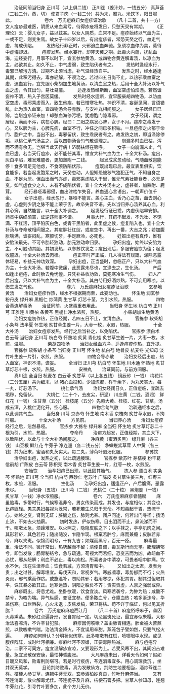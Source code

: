 <!-- { "loadSidebar": true } -->
　　治证同前当归身 正川芎（以上俱二钱） 正川连（姜汁炒，一钱五分） 真芦荟（二钱二分，蒸，切） 使君子肉（一钱二分）共为末，蜜丸。米饮下，阳日服此。
　　
　　
　　卷六　万氏痘麻妇女痘疹证治歌
　　（凡十二首，共十一方）女人痘疹最难医，阴质从来血易亏。待得疹疮将发日，只愁天癸有常期。
　　《正理论》云：婴儿女子，益以兹甚。以女人阴质，血常不足。痘疹始终以气血为主，一或不足，则变生焉。故女子十四岁以后，有出痘疹者，常恐天癸之行，血走气虚，每成伏陷。
　　发热经行非正时，火邪迫血血奔驰。急须凉血停为美，莫待中虚悔却迟。
　　痘疹发热，经水妄行，却非天癸之期。此毒火内蕴，扰乱血海，迫经妄行，月事不以时下，宜玄参地黄汤，或四物合黄连解毒汤，以凉血为主，必欲其止。如久不止，中气虚弱，致生陷伏者有之。
　　发热时逢经水行，毒邪已解污方清。过期不止须当虑，补气温经热自平。
　　发热之时，经水适逢其期，此积污得去，毒亦轻解，不须治之。若过四五日尚不止，以热邪乘血室之虚，迫血妄行，宜先服小柴胡加生地黄汤，以清血室之热，后用十全大补汤以补气血之虚，令其出匀，易壮易靥。
　　适逢发热经斯断，血室空虚怕烦懑。若然谵妄神不清，热入子宫医莫缓。
　　发热时经水适断，宜早服柴胡四物汤，以防血室空虚，毒邪乘虚而入，致生他疾。若已憎寒壮热，神识不清，妄诞见闻，言语错乱，此为热入血室，宜四物汤合导赤散，与安神丸相间服之。
　　女子居经日已赊，岂堪痘疹证来加！却愁血海停污垢，犹虑胞门隐毒邪。
　　女子经闭，谓之居经，满而不泻，病在心脾。经曰：二阳之病发心脾，女子不月。痘疹之毒发于心，又以脾为主，心脾先病，血室不行，冲任之间已多积垢。一旦痘疹之火郁于命门、胞户之中，当出不出，毒邪留伏，致生乖戾者有之。故发热之初，即当涤除停垢，以桃仁承气汤主之，后以四物汤合匀气散调理之。
　　崩漏多时血已枯，泻而不满有余无。岂堪当此天行病！济弱扶倾在吸呼。
　　女子一向崩漏未止，气血已虚。若当天行痘疹，必不能任其毒，惟宜大补气血为主，十全大补汤。痘出，灰白平陷，难发难靥者，更加熟附一二钱。
　　起发成浆忽动经，气随血散岂能停！食多胃足无他虑，不食须防陷伏形。
　　痘既出现已后，最宜表里俱实，饮食能多。若当起发胞浆之时，天癸忽动，人但知恐被秽气独犯正气，不知自身之血，不足为厌。但血出而气亦虚，毒邪乘虚陷入于里，惟元气素壮能食者，必无是变。如气虚食少之人，未有不成陷伏者，宜十全大补汤主之，虚甚者，加熟附、鹿茸。
　　经行暴哑毒邪侵，血出津枯乍失音。养血通心言语出，一朝声价值千金。
　　女子出痘，经水忽行，暴哑不能言。盖心主血，舌乃心之苗，血去则心虚，心虚则少阴之脉不能上荣于舌，故卒失音不语。先以当归养心汤养其心血，利其心窍，自然能言，以十全大补调之。
　　起发经行证已乖，内虚伏陷早安排。药灵中病终须吉，证逆违师事不谐。
　　月事大行，其疮不起发，不光壮、不饱满、不红活，顶平陷灰白色，或青干黑陷者，此里虚之候，痘复陷入也，宜十全大补汤与夺命散相间服之。其痘胖壮红绽，或痘空中，再出一番，大吉之兆；若加腹胀喘满，谵妄闷乱，寒颤切牙，手足厥冷，必死也。
　　妊娠出痘有真传，惟有安胎法最先。不可令胎轻独动，胎元独动命归泉。
　　孕妇出痘，始终以安胎为主，不可触动其胎。其初发热，以参苏饮发之；痘出现后，多服安胎饮为佳；起发收靥迟，十全大补汤去肉桂。
　　痘正丰时产正临，几人得法有规箴，涤除恶露休轻易，补益元神功效深。
　　孕妇出痘，正当盛时，忽临正产，只以大补气血为主，十全大补汤。若腹中微痛，此恶露未尽也，宜涤去之，生化汤。
　　产后如逢出痘疮，此时胎去免忧惶。只凭补益收功效，莫犯寒冷生气伤。
　　妇人产后出痘，只以大补气血为主，十全大补汤。其白芍用好酒炒熟，不可妄用寒凉，以伤生发之气也。
　　
　　
　　卷六　万氏痘麻妇女痘疹证治歌
　　
　　玄参地黄汤
　　治妇女痘疹作热，经水不根据期而至，此妄动也。
　　怀生地 润玄参 粉丹皮 绿升麻 黑栀仁 炒蒲黄 生甘草 灯芯十茎，为引水煎，热服。
　　
　　四物合黄连解毒汤
　　治证同前，火盛毒重者用此。
　　当归身 怀生地 杭白芍 正川芎 正雅连 川黄柏 条黄芩 黑栀仁净水浓煎，热服。
　　
　　小柴胡加生地黄汤
　　治妇女痘初作热，正值经期，若四五日不止，宜清血热。
　　官拣参 软柴胡 小条芩 法半夏 怀生地 炙甘草生姜一片，大枣一枚，水煎，热服。
　　
　　十全大补汤
　　治妇女痘疹发热，经行之后当补之，以免陷伏。
　　官拣参 漂白术 白云苓 当归身 正川芎 杭白芍 怀熟地 炙黄 青化桂 炙甘草生姜一片，大枣一枚，水煎，温服。
　　
　　柴胡四物汤
　　治妇女经血方净，适逢痘疹作热，宜升提。
　　官拣参 软柴胡 小条芩 当归身 正川芎 怀生地 杭白芍 地骨皮 杭麦冬 光知母 淡竹叶生姜一片引，水煎，热服。
　　
　　四物合导赤散
　　治妇女经后出痘，热入血室，神识不清，谵妄。
　　全当归 正川芎 杭白芍 怀生地 川木通 怀熟地 炙甘草灯芯十根，水煎，热服。
　　
　　安神丸
　　治证同前，与前方间服。
　　真川连 全当归 杭麦冬 白云苓 炙甘草（以上各五钱） 镜辰砂（一钱） 梅花片（二分五厘）共为细末，以 猪心血捣和，少加炼蜜，杵千余下，为丸芡实大，每一丸，灯芯汤下。
　　
　　桃仁承气汤
　　治妇女经闭日久，正值痘临，宜疏去垢秽，免留伏。
　　大桃仁（二十个，去皮尖，研泥） 川庄黄（二钱，酒润） 鲜红花（一钱） 生甘草（五分） 桂枝尾（五分）先煎大黄、桂枝、红花、甘草，汤成去滓，入桃仁泥化开，空心服。
　　
　　四物合匀气散
　　治疏通经水之后，以此调其气血。
　　当归身 川芎 京赤芍 怀生地 南木香 京楂肉 炙甘草水煎，不拘时服。
　　
　　十全大补汤
　　方见前。
　　
　　当归养心汤
　　治妇女痘疹经行之后，忽然暴哑。
　　官拣参 大拣冬 绿升麻 全当归 怀生地 炙甘草灯芯二十根为引，水煎，热服。
　　
　　夺命丹
　　治痘方起发，正值经期，其血大下，以致陷伏，以此与十全大补汤间服之。
　　净麻黄（蜜酒炙黑） 绿升麻（各三钱） 山豆根 鲜红花 牛蒡子 净连翘（各二钱五分） 净蝉蜕紫草茸 人中黄（各三钱）共为细末，蜜酒和丸芡实大。每二丸，薄荷叶煎汤化服。
　　
　　参苏饮
　　治孕妇出痘，发热之初，以此疏通腠理。
　　官拣参 紫苏叶 芽桔梗 粉干葛 信前胡 广陈皮 白云苓 陈枳壳 南木香 炙甘草生姜一片，红枣一枚，水煎服。
　　
　　安胎饮
　　治孕妇痘已出现，以此固其胎气。
　　拣人参 漂白术 实条芩 怀熟地 正川芎 全当归 杭白芍 西砂仁 老苏叶 广陈皮 炙甘草生姜三片，红枣三枚，水煎，温服。
　　
　　生化汤
　　治孕妇出痘，适逢正产，产后腹痛，恶露未尽。
　　当归身（五钱） 正川芎（二钱） 光桃仁（二十粒） 黑炮姜（一钱） 炙甘草（一钱）净水浓煎服。
　　
　　
　　卷六　万氏痘麻麻疹骨髓赋
　　麻虽胎毒，多带时行，气候寒温非令，男女传染而成。其发也，与痘相似；其变也，比痘匪轻。愚夫愚妇每视为泛常，若死若生总归于天命。不知毒起于胃，热流于心。始终之变，肾则无证；脏腑之伤，肺则尤甚。闭户问途，何若出门寻径；扬汤止沸，不如去火抽薪。
　　初时发热，俨似伤寒。目出泪而不止，鼻流涕而不干。咳嗽太急，烦躁难安。以火照之，隐隐皮肤之下；以手抹之，亭亭肌肉之间。其形若疥，其色若丹；随出随没，乍隐乍现。根窠若肿兮，麻而兼瘾；皮肤若赤兮，麻以夹斑。似锦而明兮，十有九吉；如煤而黑兮，百无一痊。
　　麻毒最重，治法不同。微汗常出，热势越而不留；清便自调，毒瓦斯行而无壅。腠理拂郁兮，即当发散；肠胃秘结兮，急与疏通。苟视大而若细，恐变吉而为凶。故衄血不必忧，邪从衄解；利血不必止，毒以痢松。所喜者身中清凉，可畏者咽中肿痛。饮水不休，法在生津养血；饮食若减，方须清胃和中。
　　又如出之太迟，发表为贵；出之过甚，解毒堪宜。毋伐天和，常视岁气。寒威凛凛，毒势郁而不行；火热炎炎，邪气乘而作疠。或施温补，勿助其邪；若用寒凉，休犯其胃。制其过但取其平，诛其暴必欲其正。远寒远热，阴阳之胜负不齐；责实责虚，人禀之强弱或异。
　　麻疹既出，将息尤难。坐卧欲暖，饮食宜淡。风寒若袭兮，为肿为热；咸酸不禁兮，为咳为喘。异气纵感，变证宜参。便多脓血兮，仓廪血热；咳多涎沫兮，华盖伤寒。口烂唇裂，心火未退；皮焦发槁，荣卫将枯。苟不详于临证，何以见其折肱？
　　
　　卷六　万氏痘麻麻痘西江月
　　（凡二十首）麻痘俗呼麻子，盖因火毒熏蒸。朱砂红点遍身形，发自胃经一定。切忌黑斑死证，最宜赤似朱樱。大都治法喜凉清，不许辛甘犯禁。
　　麻疹因何咳嗽？盖由肺胃相连。肺金被火苦熬煎，以致咳嗽气喘。治法清金降火，不宜误用辛甜。蒸笼包子譬如然，只要气松火遍。
　　麻疹如何辨认？分明状似伤寒。此多咳嗽有红斑，喷嚏眼中水现。或见腹疼阵阵，或时吐泻相兼。疹麻吐泻不须嫌，正要毒除热减。
　　麻与痘疮异治，二家不可同方。痘宜温解疹宜凉，又要现形为上。若受风寒不出，其间凶吉难量。急宜发散保安康，最怕神昏腹胀。
　　大凡麻痘未出，详看天令如何？假如日暖又风和，败毒荆防堪可。若是时行疫疠，芩连消毒宜多。用心调理救沉 ，坐井观天莫学。
　　且论荆防败毒，真为发散仙方。荆防生地要相当，酒炒芩连二样。桔梗人参甘草，连翘牛蒡无双，玄参酒柏妙真良，竹叶升麻停当。
　　又有芩连消毒，散火解毒尤佳。芩连栀子及升麻，桔梗石膏多把。甘草人参知母，连翘牛蒡红花，引寻竹叶要多加，此个方儿无价。
